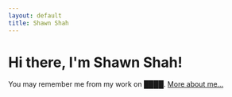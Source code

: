 ```yaml
---
layout: default
title: Shawn Shah
---
```

<div class="blurb">
	<h1>Hi there, I'm Shawn Shah!</h1>
	<p>You may remember me from my work on ████. <a href="/about">More about me...</a></p>
</div><!-- /.blurb -->
